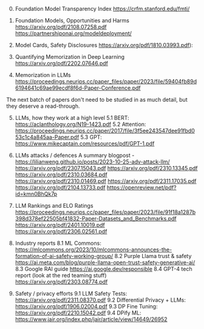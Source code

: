 0. Foundation Model Transparency Index
https://crfm.stanford.edu/fmti/

1. Foundation Models, Opportunities and Harms
https://arxiv.org/pdf/2108.07258.pdf
https://partnershiponai.org/modeldeployment/

2. Model Cards, Safety Disclosures
https://arxiv.org/pdf/1810.03993.pdf):

3. Quantifying Memorization in Deep Learning
https://arxiv.org/pdf/2202.07646.pdf

4. Memorization in LLMs
https://proceedings.neurips.cc/paper_files/paper/2023/file/59404fb89d6194641c69ae99ecdf8f6d-Paper-Conference.pdf

The next batch of papers don't need to be studied in as much detail, but they deserve a read-through.

5. LLMs, how they work at a high level 
5.1 BERT: https://aclanthology.org/N19-1423.pdf
5.2 Attention: https://proceedings.neurips.cc/paper/2017/file/3f5ee243547dee91fbd053c1c4a845aa-Paper.pdf
5.3 GPT: https://www.mikecaptain.com/resources/pdf/GPT-1.pdf

6. LLMs attacks / defences
A summary blogpost - https://lilianweng.github.io/posts/2023-10-25-adv-attack-llm/
https://arxiv.org/pdf/2307.15043.pdf
https://arxiv.org/pdf/2310.13345.pdf
https://arxiv.org/pdf/2310.03684.pdf
https://arxiv.org/pdf/2310.01469.pdf
https://arxiv.org/pdf/2311.17035.pdf
https://arxiv.org/pdf/2104.13733.pdf
https://openreview.net/pdf?id=kmn0BhQk7p

7. LLM Rankings and ELO Ratings
https://proceedings.neurips.cc/paper_files/paper/2023/file/91f18a1287b398d378ef22505bf41832-Paper-Datasets_and_Benchmarks.pdf
https://arxiv.org/pdf/2401.10019.pdf
https://arxiv.org/pdf/2306.02561.pdf

8. Industry reports
8.1 ML Commons: https://mlcommons.org/2023/10/mlcommons-announces-the-formation-of-ai-safety-working-group/
8.2 Purple Llama trust & safety https://ai.meta.com/blog/purple-llama-open-trust-safety-generative-ai/
8.3 Google RAI guide https://ai.google.dev/responsible
8.4 GPT-4 tech report (look at the red teaming stuff) https://arxiv.org/pdf/2303.08774.pdf

9. Safety / privacy efforts
9.1 LLM Safety Tests: https://arxiv.org/pdf/2311.08370.pdf
9.2 Differential Privacy + LLMs: https://arxiv.org/pdf/1906.02004.pdf
9.3 DP Fine Tuning: https://arxiv.org/pdf/2210.15042.pdf
9.4 DPify ML: https://www.jair.org/index.php/jair/article/view/14649/26952
